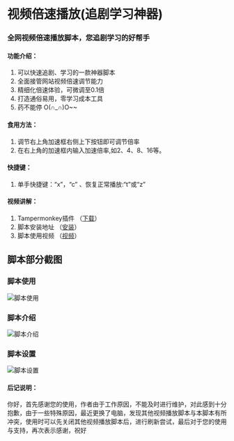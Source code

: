 # 视频倍速播放(追剧学习神器)
### 全网视频倍速播放脚本，您追剧学习的好帮手

#### 功能介绍：
1. 可以快速追剧、学习的一款神器脚本
2. 全面接管网站视频倍速调节能力
3. 精细化倍速体验，可微调至0.1倍
4. 打造通俗易用，零学习成本工具 
5. 药不能停 O(∩_∩)O~~

#### 食用方法：
1. 调节右上角加速框右侧上下按钮即可调节倍率
2. 在右上角的加速框内输入加速倍率,如2、4、8、16等。

#### 快捷键：
1. 单手快捷键：“x”，“c” 、恢复正常播放:“t”或“z”

#### 视频讲解：
1. Tampermonkey插件 （[下载](https://www.tampermonkey.net/index.php)）
2. 脚本安装地址      （[安装](https://greasyfork.org/zh-CN/scripts/421170)）
3. 脚本使用视频      （[视频](https://www.bilibili.com/video/BV1La411r7ra)）

## 脚本部分截图
### 脚本使用
![脚本使用](https://images.gitee.com/uploads/images/2020/0412/104741_f9e1190e_297689.png "debug.png")
### 脚本介绍
![脚本介绍](https://images.gitee.com/uploads/images/2020/0412/104521_e1eb3fbb_297689.png "list.png")
### 脚本设置
![脚本设置](https://images.gitee.com/uploads/images/2020/0412/104659_b06dfbf0_297689.gif "test.gif")

#### 后记说明：
  你好，首先感谢您的使用，作者由于工作原因，不能及时进行维护，对此感到十分抱歉，由于一些特殊原因，最近更换了电脑，发现其他视频播放脚本与本脚本有所冲突，使用时可以先关闭其他视频播放脚本后，进行刷新尝试，最后对于您的使用与支持，再次表示感谢，祝好
